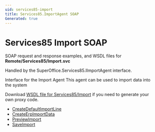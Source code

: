 ```yaml
---
uid: services85-import
title: Services85.ImportAgent SOAP
Generated: true
---
```


# Services85 Import SOAP

SOAP request and response examples, and WSDL files for **Remote/Services85/Import.svc**

Handled by the <see cref="T:SuperOffice.Services85.IImportAgent">SuperOffice.Services85.IImportAgent</see> interface.

Interface for the Import Agent
This agent can be used to import data into the system

Download [WSDL file for Services85/Import](../Services85-Import.md) if you need to generate your own proxy code.

* [CreateDefaultImportLine](CreateDefaultImportLine.md)
* [CreateErpImportData](CreateErpImportData.md)
* [PreviewImport](PreviewImport.md)
* [SaveImport](SaveImport.md)
